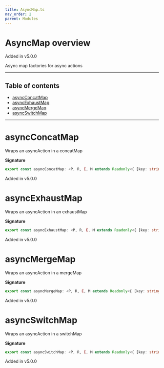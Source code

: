 ```yaml
---
title: AsyncMap.ts
nav_order: 2
parent: Modules
---
```


# AsyncMap overview

Added in v5.0.0

Async map factories for async actions

---

<h2 class="text-delta">Table of contents</h2>

- [asyncConcatMap](#asyncconcatmap)
- [asyncExhaustMap](#asyncexhaustmap)
- [asyncMergeMap](#asyncmergemap)
- [asyncSwitchMap](#asyncswitchmap)

---

# asyncConcatMap

Wraps an asyncAction in a concatMap

**Signature**

```ts
export const asyncConcatMap: <P, R, E, M extends Readonly<{ [key: string]: any; }>>(action: AsyncActionCreators<P, R, E, M>, project: (params: P, meta: M) => Observable<R>) => (obs: Observable<TypedAction>) => Observable<Action<Success<P, R>, M> | Action<Failure<P, E>, M>> = ...
```

Added in v5.0.0

# asyncExhaustMap

Wraps an asyncAction in an exhaustMap

**Signature**

```ts
export const asyncExhaustMap: <P, R, E, M extends Readonly<{ [key: string]: any; }>>(action: AsyncActionCreators<P, R, E, M>, project: (params: P, meta: M) => Observable<R>) => (obs: Observable<TypedAction>) => Observable<Action<Success<P, R>, M> | Action<Failure<P, E>, M>> = ...
```

Added in v5.0.0

# asyncMergeMap

Wraps an asyncAction in a mergeMap

**Signature**

```ts
export const asyncMergeMap: <P, R, E, M extends Readonly<{ [key: string]: any; }>>(action: AsyncActionCreators<P, R, E, M>, project: (params: P, meta: M) => Observable<R>) => (obs: Observable<TypedAction>) => Observable<Action<Success<P, R>, M> | Action<Failure<P, E>, M>> = ...
```

Added in v5.0.0

# asyncSwitchMap

Wraps an asyncAction in a switchMap

**Signature**

```ts
export const asyncSwitchMap: <P, R, E, M extends Readonly<{ [key: string]: any; }>>(action: AsyncActionCreators<P, R, E, M>, project: (params: P, meta: M) => Observable<R>) => (obs: Observable<TypedAction>) => Observable<Action<Success<P, R>, M> | Action<Failure<P, E>, M>> = ...
```

Added in v5.0.0
